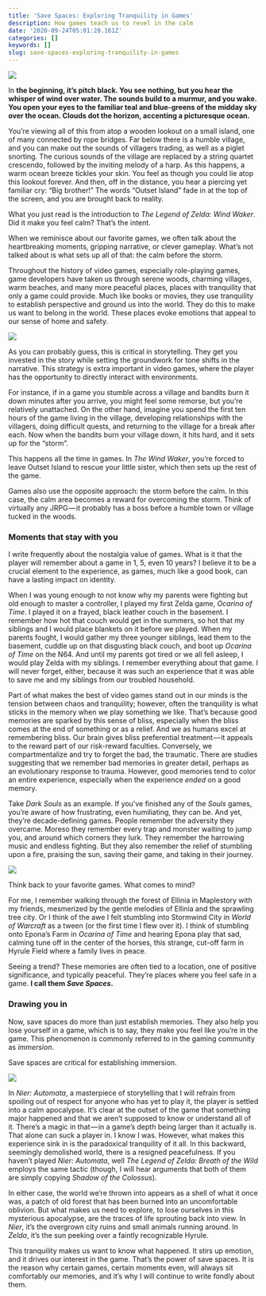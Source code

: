 ```yaml
---
title: 'Save Spaces: Exploring Tranquility in Games'
description: How games teach us to revel in the calm
date: '2020-09-24T05:01:20.161Z'
categories: []
keywords: []
slug: save-spaces-exploring-tranquility-in-games
---
```


![](/Users/devonwells/Downloads/medium-export/posts/md_1656519559749/img/1__5xCVfiaOewq4e8wLZ0f8rQ.png)

In **the beginning, it’s pitch black. You see nothing, but you hear the whisper of wind over water. The sounds build to a murmur, and you wake. You open your eyes to the familiar teal and blue-greens of the midday sky over the ocean. Clouds dot the horizon, accenting a picturesque ocean.**

You’re viewing all of this from atop a wooden lookout on a small island, one of many connected by rope bridges. Far below there is a humble village, and you can make out the sounds of villagers trading, as well as a piglet snorting. The curious sounds of the village are replaced by a string quartet crescendo, followed by the inviting melody of a harp. As this happens, a warm ocean breeze tickles your skin. You feel as though you could lie atop this lookout forever. And then, off in the distance, you hear a piercing yet familiar cry: “Big brother!” The words “Outset Island” fade in at the top of the screen, and you are brought back to reality.

What you just read is the introduction to _The Legend of Zelda: Wind Waker_. Did it make you feel calm? That’s the intent.

When we reminisce about our favorite games, we often talk about the heartbreaking moments, gripping narrative, or clever gameplay. What’s not talked about is what sets up all of that: the calm before the storm.

Throughout the history of video games, especially role-playing games, game developers have taken us through serene woods, charming villages, warm beaches, and many more peaceful places, places with tranquility that only a game could provide. Much like books or movies, they use tranquility to establish perspective and ground us into the world. They do this to make us want to belong in the world. These places evoke emotions that appeal to our sense of home and safety.

![](/Users/devonwells/Downloads/medium-export/posts/md_1656519559749/img/1__UD8AE7pDGFz3IJzw14O__lQ.jpeg)

As you can probably guess, this is critical in storytelling. They get you invested in the story while setting the groundwork for tone shifts in the narrative. This strategy is extra important in video games, where the player has the opportunity to directly interact with environments.

For instance, if in a game you stumble across a village and bandits burn it down minutes after you arrive, you might feel some remorse, but you’re relatively unattached. On the other hand, imagine you spend the first ten hours of the game living in the village, developing relationships with the villagers, doing difficult quests, and returning to the village for a break after each. Now when the bandits burn your village down, it hits hard, and it sets up for the “storm”.

This happens all the time in games. In _The Wind Waker_, you’re forced to leave Outset Island to rescue your little sister, which then sets up the rest of the game.

Games also use the opposite approach: the storm before the calm. In this case, the calm area becomes a reward for overcoming the storm. Think of virtually any JRPG — it probably has a boss before a humble town or village tucked in the woods.

### Moments that stay with you

I write frequently about the nostalgia value of games. What is it that the player will remember about a game in 1, 5, even 10 years? I believe it to be a crucial element to the experience, as games, much like a good book, can have a lasting impact on identity.

When I was young enough to not know why my parents were fighting but old enough to master a controller, I played my first Zelda game, _Ocarina of Time_. I played it on a frayed, black leather couch in the basement. I remember how hot that couch would get in the summers, so hot that my siblings and I would place blankets on it before we played. When my parents fought, I would gather my three younger siblings, lead them to the basement, cuddle up on that disgusting black couch, and boot up _Ocarina of Time_ on the N64. And until my parents got tired or we all fell asleep, I would play Zelda with my siblings. I remember everything about that game. I will never forget, either, because it was such an experience that it was able to save me and my siblings from our troubled household.

Part of what makes the best of video games stand out in our minds is the tension between chaos and tranquility; however, often the tranquility is what sticks in the memory when we play something we like. That’s because good memories are sparked by this sense of bliss, especially when the bliss comes at the end of something or as a relief. And we as humans excel at remembering bliss. Our brain gives bliss preferential treatment — it appeals to the reward part of our risk-reward faculties. Conversely, we compartmentalize and try to forget the bad, the traumatic. There are studies suggesting that we remember bad memories in greater detail, perhaps as an evolutionary response to trauma. However, good memories tend to color an entire experience, especially when the experience _ended_ on a good memory.

Take _Dark Souls_ as an example. If you’ve finished any of the _Souls_ games, you’re aware of how frustrating, even humiliating, they can be. And yet, they’re decade-defining games. People remember the adversity they overcame. Moreso they remember every trap and monster waiting to jump you, and around which corners they lurk. They remember the harrowing music and endless fighting. But they also remember the relief of stumbling upon a fire, praising the sun, saving their game, and taking in their journey.

![](/Users/devonwells/Downloads/medium-export/posts/md_1656519559749/img/1__lgLb5YQMqSY0Sk43qKfNzA.jpeg)

Think back to your favorite games. What comes to mind?

For me, I remember walking through the forest of Ellinia in Maplestory with my friends, mesmerized by the gentle melodies of Ellinia and the sprawling tree city. Or I think of the awe I felt stumbling into Stormwind City in _World of Warcraft_ as a tween (or the first time I flew over it). I think of stumbling onto Epona’s Farm in _Ocarina of Time_ and hearing Epona play that sad, calming tune off in the center of the horses, this strange, cut-off farm in Hyrule Field where a family lives in peace.

Seeing a trend? These memories are often tied to a location, one of positive significance, and typically peaceful. They’re places where you feel safe in a game. **I call them _Save Spaces_.**

### Drawing you in

Now, save spaces do more than just establish memories. They also help you lose yourself in a game, which is to say, they make you feel like you’re in the game. This phenomenon is commonly referred to in the gaming community as _immersion_.

Save spaces are critical for establishing immersion.

![](/Users/devonwells/Downloads/medium-export/posts/md_1656519559749/img/1__rvTsXdwyLOA17vKICX3SlA.jpeg)

In _Nier: Automata_, a masterpiece of storytelling that I will refrain from spoiling out of respect for anyone who has yet to play it, the player is settled into a calm apocalypse. It’s clear at the outset of the game that something major happened and that we aren’t supposed to know or understand all of it. There’s a magic in that — in a game’s depth being larger than it actually is. That alone can suck a player in. I know I was. However, what makes this experience sink in is the paradoxical tranquility of it all. In this backward, seemingly demolished world, there is a resigned peacefulness. If you haven’t played _Nier: Automata_, well _The Legend of Zelda: Breath of the Wild_ employs the same tactic (though, I will hear arguments that both of them are simply copying _Shadow of the Colossus_).

In either case, the world we’re thrown into appears as a shell of what it once was, a patch of old forest that has been burned into an uncomfortable oblivion. But what makes us need to explore, to lose ourselves in this mysterious apocalypse, are the traces of life sprouting back into view. In _Nier_, it’s the overgrown city ruins and small animals running around. In _Zelda_, it’s the sun peeking over a faintly recognizable Hyrule.

This tranquility makes us want to know what happened. It stirs up emotion, and it drives our interest in the game. That’s the power of save spaces. It is the reason why certain games, certain moments even, will always sit comfortably our memories, and it’s why I will continue to write fondly about them.
